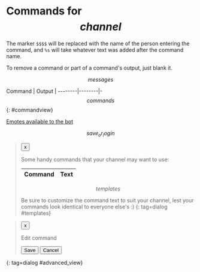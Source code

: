 # Commands for $$channel$$

The marker `$$$$` will be replaced with the name of the person entering the
command, and `%s` will take whatever text was added after the command name.

To remove a command or part of a command's output, just blank it.

$$messages$$

Command | Output |
--------|--------|-
$$commands$$
{: #commandview}

[Emotes available to the bot](/emotes)

$$save_or_login$$

> <button type=button class=dialog_cancel>x</button>
>
> Some handy commands that your channel may want to use:
>
> Command | Text
> --------|------
> $$templates$$
>
> Be sure to customize the command text to suit your channel, lest your commands
> look identical to everyone else's :)
{: tag=dialog #templates}

<style>
table {width: 100%;}
th, td {width: 100%;}
th:first-of-type, th:last-of-type, td:first-of-type, td:last-of-type {width: max-content;}
td:nth-of-type(2n+1) {white-space: nowrap;}

#templates tbody tr:nth-child(odd) {
	background: #eef;
	cursor: pointer;
}

#templates tbody tr:nth-child(even) {
	background: #eff;
	cursor: pointer;
}

#templates tbody tr:hover {
	background: #ff0;
}

.iftrue {border-color: #0bb;}
.iffalse {border-color: #a08;}
</style>

> <button type=button class=dialog_cancel>x</button>
>
> Edit command <code id=cmdname></code>
>
> <div id=command_details></div>
>
> <p><button type=button id=save_advanced>Save</button> <button type=button class=dialog_close>Cancel</button></p>
>
{: tag=dialog #advanced_view}
